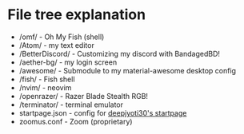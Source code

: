 # File tree explanation

- /omf/ - Oh My Fish (shell)
- /Atom/ - my text editor
- /BetterDiscord/ - Customizing my discord with BandagedBD!
- /aether-bg/ - my login screen
- /awesome/ - Submodule to my material-awesome desktop config
- /fish/ - Fish shell
- /nvim/ - neovim
- /openrazer/ - Razer Blade Stealth RGB!
- /terminator/ - terminal emulator
- startpage.json - config for [deepjyoti30's startpage](https://github.com/deepjyoti30/startpage)
- zoomus.conf - Zoom (proprietary)
